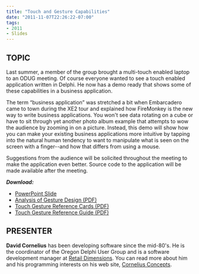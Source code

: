 ```yaml
---
title: "Touch and Gesture Capabilities"
date: "2011-11-07T22:26:22-07:00"
tags:
- 2011
- Slides
---
```


## TOPIC ##

Last summer, a member of the group brought a multi-touch enabled laptop to an ODUG meeting.  Of course everyone wanted to see a touch enabled application written in Delphi.  He now has a demo ready that shows some of these capabilities in a business application.  

The term “business application” was stretched a bit when Embarcadero came to town during the XE2 tour and explained how FireMonkey is the new way to write business applications.  You won't see data rotating on a cube or have to sit through yet another photo album example that attempts to wow the audience by zooming in on a picture.  Instead, this demo will show how you can make your existing business applications more intuitive by tapping into the natural human tendency to want to manipulate what is seen on the screen with a finger--and how that differs from using a mouse.

Suggestions from the audience will be solicited throughout the meeting to make the application even better.  Source code to the application will be made available after the meeting.

***Download:***

- [PowerPoint Slide](/presentations/2011-11_TouchAndGesture/TouchAndGestures.pptx)
- [Analysis of Gesture Design (PDF)](/presentations/2011-11_TouchAndGesture/gesturestudy-chi2011.pdf)
- [Touch Gesture Reference Cards (PDF)](/presentations/2011-11_TouchAndGesture/TouchGestureCards.pdf)
- [Touch Gesture Reference Guide (PDF)](/presentations/2011-11_TouchAndGesture/TouchGestureGuide.pdf)

## PRESENTER ##

**David Cornelius** has been developing software since the mid-80's. He is the coordinator of the Oregon Delphi User Group and is a software development manager at [Retail Dimensions](http://retaildimensions.com). You can read more about him and his programming interests on his web site, [Cornelius Concepts](http://corneliusconcepts.com).
